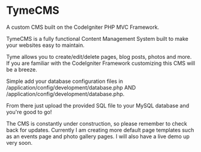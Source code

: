 TymeCMS
=======

A custom CMS built on the CodeIgniter PHP MVC Framework.

TymeCMS is a fully functional Content Management System built to make your websites easy to maintain.

Tyme allows you to create/edit/delete pages, blog posts, photos and more. If you are familiar with the CodeIgniter Framework
customizing this CMS will be a breeze. 

Simple add your database configuration files in /application/config/development/database.php
AND /application/config/development/database.php.

From there just upload the provided SQL file to your MySQL database and you're good to go!

The CMS is constantly under construction, so please remember to check back for updates. Currently I am creating more
default page templates such as an events page and photo gallery pages. I will also have a live demo up very soon.
